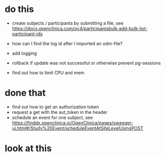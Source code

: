 # do this
- create subjects / participants by submitting a file, see
https://docs.openclinica.com/oc4/participantsbulk-add-bulk-list-participant-ids


- how can I find the log id after I imported an odm-file?
- add logging
- rollback if update was not successful or otherwise prevent pg-sessions 

- find out how to limit CPU and mem



# done that  
- find out how to get an authorization token
- request a get with the aut_token in the header
- schedule an event for one subject, see https://finddx.openclinica.io/OpenClinica/pages/swagger-ui.html#/Study%20Event/scheduleEventAtSiteLevelUsingPOST

# look at this 

